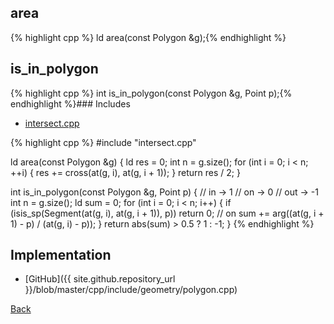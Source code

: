 ## area

{% highlight cpp %}
ld area(const Polygon &g);{% endhighlight %}

## is_in_polygon

{% highlight cpp %}
int is_in_polygon(const Polygon &g, Point p);{% endhighlight %}### Includes

- [intersect.cpp](intersect)

{% highlight cpp %}
#include "intersect.cpp"

ld area(const Polygon &g) {
  ld res = 0;
  int n = g.size();
  for (int i = 0; i < n; ++i) {
    res += cross(at(g, i), at(g, i + 1));
  }
  return res / 2;
}

int is_in_polygon(const Polygon &g, Point p) {
  // in  ->  1
  // on  ->  0
  // out -> -1
  int n = g.size();
  ld sum = 0;
  for (int i = 0; i < n; i++) {
    if (isis_sp(Segment(at(g, i), at(g, i + 1)), p)) return 0; // on
    sum += arg((at(g, i + 1) - p) / (at(g, i) - p));
  }
  return abs(sum) > 0.5 ? 1 : -1;
}
{% endhighlight %}

## Implementation

- [GitHub]({{ site.github.repository_url }}/blob/master/cpp/include/geometry/polygon.cpp)

[Back](../..)
